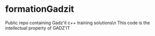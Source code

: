 # formationGadzit
Public repo containing Gadz'it c++ training solutions\n
This code is the intellectual property of GADZ'IT

